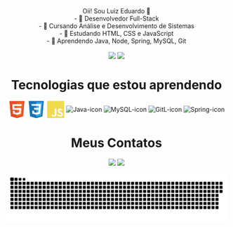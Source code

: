<div  align="center">
Oii! Sou Luiz Eduardo 👋 <br/>
- 🔭 Desenvolvedor Full-Stack <br/>
- 📘 Cursando Análise e Desenvolvimento de Sistemas <br/>
- 🌱 Estudando HTML, CSS e JavaScript <br/>
- 🌱 Aprendendo Java, Node, Spring, MySQL, Git <br/>
<br/>
<div/>
  
<div  align="center">

<img height="180em" src="https://github-readme-stats.vercel.app/api?username=luizeduardoSC&show_icons=true&theme=dracula"/>
<img height="180em" src="https://github-readme-stats.vercel.app/api/top-langs/?username=luizeduardoSC&layout=donut&langs_count=7&theme=dracula"/>
<div/>
  
<div  align="center"> 
  <div style="display: inline_block">
    <h1 align="center"> Tecnologias que estou aprendendo </h1>
    <img align="center" height="40" width="40" alt="html-icon" src="https://raw.githubusercontent.com/devicons/devicon/master/icons/html5/html5-original.svg">
    <img align="center" height="40" width="40" alt="css-icon" src="https://raw.githubusercontent.com/devicons/devicon/master/icons/css3/css3-original.svg">
    <img align="center" height="40" width="40" alt="js-icon"  src="https://raw.githubusercontent.com/devicons/devicon/master/icons/javascript/javascript-plain.svg">
    <img align="center" height="40" width="40" alt="Java-icon"  src="https://cdn.jsdelivr.net/gh/devicons/devicon/icons/java/java-original.svg">
    <img align="center" height="40" width="40" alt="MySQL-icon" src="https://cdn.jsdelivr.net/gh/devicons/devicon/icons/mysql/mysql-original-wordmark.svg">
    <img align="center" height="40" width="40" alt="GitL-icon" src="https://cdn.jsdelivr.net/gh/devicons/devicon/icons/git/git-original.svg">
    <img align="center" height="40" width="40" alt="Spring-icon" src="https://cdn.jsdelivr.net/gh/devicons/devicon/icons/spring/spring-original.svg">
    
         
    
<h1 align="center"> Meus Contatos </h1>
<a href = "mailto:luizeduardoedd1@gmail.com"><img src="https://img.shields.io/badge/Gmail-D14836?style=for-the-badge&logo=gmail&logoColor=white" target="_blank"></a>
<a href="https://www.linkedin.com/in/luiz-eduardosc" target="_blank"><img src="https://img.shields.io/badge/-LinkedIn-%230077B5?style=for-the-badge&logo=linkedin&logoColor=white" target="_blank"></a>

![snake gif](https://github.com/LuizEduardoSC/LuizEduardoSC/blob/output/github-contribution-grid-snake.svg)
